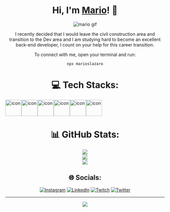 <div align="center">

# Hi, I'm [Mario](https://www.linkedin.com/in/marioslazaro/)! 🍄


![mario gif](https://github.com/marioslazaro/marioslazaro/assets/111144236/b1312bd5-4ab4-438c-9d10-0687cd5906dd)

I recently decided that I would leave the civil construction area and transition to the Dev area and I am studying hard to become an excellent back-end developer, I count on your help for this career transition.

 
To connect with me, open your terminal and run:

```bash
npx marioslazaro
```



# 💻 Tech Stacks:



 <div style="display: flex; align-items: center;"><img src="https://techstack-generator.vercel.app/java-icon.svg" alt="icon" width="51" height="51" /><img src="https://techstack-generator.vercel.app/mysql-icon.svg" alt="icon" width="51" height="51" /><img src="https://techstack-generator.vercel.app/docker-icon.svg" alt="icon" width="51" height="51" /><img src="https://techstack-generator.vercel.app/aws-icon.svg" alt="icon" width="51" height="51" /><img src="https://techstack-generator.vercel.app/csharp-icon.svg" alt="icon" width="51" height="51" /><img src="https://techstack-generator.vercel.app/github-icon.svg" alt="icon" width="51" height="51" /></div>


# 📊 GitHub Stats:
![](https://github-readme-stats-gv5l.vercel.app/api?username=marioslazaro&theme=radical&hide_border=false&include_all_commits=false&count_private=false)<br/>
![](https://github-readme-streak-stats.herokuapp.com/?user=marioslazaro&theme=radical&hide_border=false)<br/>
![](https://github-readme-stats-gv5l.vercel.app/api/top-langs/?username=marioslazaro&theme=radical&hide_border=false&include_all_commits=false&count_private=false&layout=compact)

## 🌐 Socials:
[![Instagram](https://img.shields.io/badge/Instagram-%23E4405F.svg?logo=Instagram&logoColor=white)](https://instagram.com/marioslazaro/) [![LinkedIn](https://img.shields.io/badge/LinkedIn-%230077B5.svg?logo=linkedin&logoColor=white)](https://linkedin.com/in/marioslazaro/) [![Twitch](https://img.shields.io/badge/Twitch-%239146FF.svg?logo=Twitch&logoColor=white)](https://twitch.tv/hakanof) [![Twitter](https://img.shields.io/badge/Twitter-%231DA1F2.svg?logo=Twitter&logoColor=white)](https://twitter.com/haka_dev) 


---
[![](https://visitcount.itsvg.in/api?id=marioslazaro&icon=0&color=0)](https://visitcount.itsvg.in)